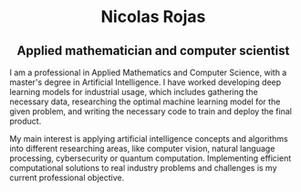 <h1 align="center"><a>Nicolas Rojas</a></h1>
<h2 align="center">Applied mathematician and computer scientist</h2>

I am a professional in Applied Mathematics and Computer Science, with a master's degree in Artificial Intelligence. I have worked developing deep learning models for industrial usage, which includes gathering the necessary data, researching the optimal machine learning model for the given problem, and writing the necessary code to train and deploy the final product.

My main interest is applying artificial intelligence concepts and algorithms into different researching areas, like computer vision, natural language processing, cybersecurity or quantum computation. Implementing efficient computational solutions to real industry problems and challenges is my current professional objective.
